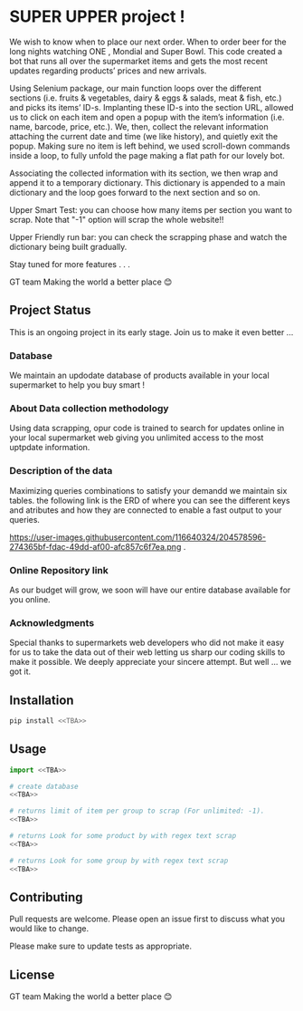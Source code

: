 
# SUPER UPPER project !

We wish to know when to place our next order. When to order beer for the long nights watching ONE , Mondial and Super Bowl. 
This code created a bot that runs all over the supermarket items and gets the most recent updates regarding products’ prices and new arrivals.

Using Selenium package, our main function loops over the different sections (i.e. fruits & vegetables,  dairy & eggs & salads, meat & fish, etc.) 
and picks its items’ ID-s. Implanting these ID-s into the section URL, allowed us to click on each item and open a popup with the item’s information 
(i.e. name, barcode, price, etc.). We, then, collect the relevant information attaching the current date and time (we like history), and quietly exit the popup. 
Making sure no item is left behind, we used scroll-down commands inside a loop, to fully unfold the page making a flat path for our lovely bot. 

Associating the collected information with its section, we then wrap and append it to a temporary dictionary. 
This dictionary is appended to a main dictionary and the loop goes forward to the next section and so on. 

Upper Smart Test: 
you can choose how many items per section you want to scrap. Note that "-1" option will scrap the whole website!! 

Upper Friendly run bar: 
you can check the scrapping phase and watch the dictionary being built gradually.


Stay tuned for more features . . .


GT team
Making the world a better place   😊 


## Project Status
This is an ongoing project in its early stage.
Join us to make it even better ...

### Database
We maintain an updodate database of products available in your local supermarket to help you buy smart !

### About Data collection methodology
Using data scrapping, opur code is trained to search for updates online in your local supermarket web giving you unlimited access to the most uptpdate information. 

### Description of the data
Maximizing queries combinations to satisfy your demandd we maintain six tables. 
the following link is the ERD of where you can see the different keys and atributes and how they are connected to enable a fast output to your queries.

https://user-images.githubusercontent.com/116640324/204578596-274365bf-fdac-49dd-af00-afc857c6f7ea.png .

### Online Repository link
As our budget will grow,  we soon will have our entire database available for you online. 

### Acknowledgments
Special thanks to supermarkets web developers who did not make it easy for us to take the data out of their web letting us sharp our coding skills to make it possible.
We deeply appreciate your sincere attempt. But well ... we got it. 

## Installation


```bash
pip install <<TBA>>
```

## Usage

```python
import <<TBA>>

# create database
<<TBA>>

# returns limit of item per group to scrap (For unlimited: -1).
<<TBA>>

# returns Look for some product by with regex text scrap
<<TBA>>

# returns Look for some group by with regex text scrap
<<TBA>>
```

## Contributing

Pull requests are welcome. Please open an issue first
to discuss what you would like to change.

Please make sure to update tests as appropriate.

## License

GT team
Making the world a better place   😊 
 
